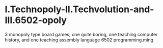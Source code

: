 # I.Technopoly-II.Techvolution-and-III.6502-opoly
3 monopoly type board games; one quite boring, one teaching computer history, and one teaching assembly language 6502 programming.ming
